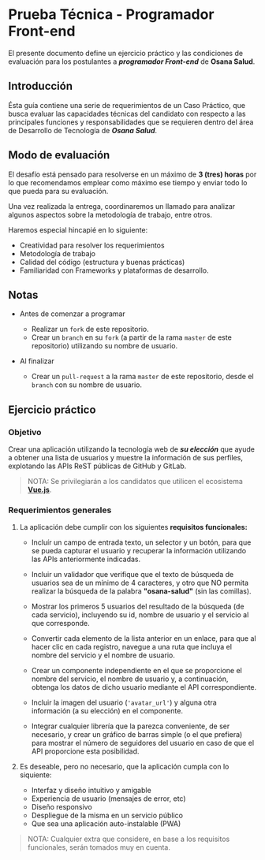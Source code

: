 # Prueba Técnica - Programador Front-end

El presente documento define un ejercicio práctico y las condiciones de evaluación para los postulantes a **_programador Front-end_** de **Osana Salud**.

## Introducción

Ésta guía contiene una serie de requerimientos de un Caso Práctico, que busca evaluar las capacidades técnicas del candidato con respecto a las principales funciones y responsabilidades que se requieren dentro del área de Desarrollo de Tecnología de **_Osana Salud_**.

## Modo de evaluación

El desafío está pensado para resolverse en un máximo de **3 (tres) horas** por lo que recomendamos emplear como máximo ese tiempo y enviar todo lo que pueda para su evaluación.

Una vez realizada la entrega, coordinaremos un llamado para analizar algunos aspectos sobre la metodología de trabajo, entre otros.

Haremos especial hincapié en lo siguiente:

  * Creatividad para resolver los requerimientos
  * Metodología de trabajo
  * Calidad del código (estructura y buenas prácticas)
  * Familiaridad con Frameworks y plataformas de desarrollo.

## Notas

* Antes de comenzar a programar

    - Realizar un `fork` de este repositorio.
    - Crear un `branch` en su `fork` (a partir de la rama `master` de este repositorio) utilizando su nombre de usuario.

* Al finalizar

    - Crear un `pull-request` a la rama `master` de este repositorio, desde el `branch` con su nombre de usuario.

## Ejercicio práctico

### Objetivo

Crear una aplicación utilizando la tecnología web de **_su elección_** que ayude a obtener una lista de usuarios y muestre la información de sus perfiles, explotando las APIs ReST públicas de GitHub y GitLab.

> NOTA: Se privilegiarán a los candidatos que utilicen el ecosistema **[Vue.js](https://vuejs.org)**.

### Requerimientos generales

1. La aplicación debe cumplir con los siguientes **requisitos funcionales:**

    - Incluír un campo de entrada texto, un selector y un botón, para que se pueda capturar el usuario y recuperar la información utilizando las APIs anteriormente indicadas.

    - Incluir un validador que verifique que el texto de búsqueda de usuarios sea de un mínimo de 4 caracteres, y otro que NO permita realizar la búsqueda de la palabra **"osana-salud"** (sin las comillas).

    - Mostrar los primeros 5 usuarios del resultado de la búsqueda (de cada servicio), incluyendo su id, nombre de usuario y el servicio al que corresponde.

    - Convertir cada elemento de la lista anterior en un enlace, para que al hacer clic en cada registro, navegue a una ruta que incluya el nombre del servicio y el nombre de usuario.

    - Crear un componente independiente en el que se proporcione el nombre del servicio, el nombre de usuario y, a continuación, obtenga los datos de dicho usuario mediante el API correspondiente.

    - Incluir la imagen del usuario (`'avatar_url'`) y alguna otra información (a su elección) en el componente.

    - Integrar cualquier librería que la parezca conveniente, de ser necesario, y crear un gráfico de barras simple (o el que prefiera) para mostrar el número de seguidores del usuario en caso de que el API proporcione esta posibilidad.

2. Es deseable, pero no necesario, que la aplicación cumpla con lo siquiente:

    - Interfaz y diseño intuitivo y amigable
    - Experiencia de usuario (mensajes de error, etc)
    - Diseño responsivo
    - Despliegue de la misma en un servicio público
    - Que sea una aplicación auto-instalable (PWA)

> NOTA: Cualquier extra que considere, en base a los requisitos funcionales, serán tomados muy en cuenta.